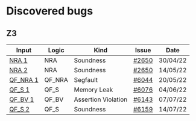 # Discovered bugs
## Z3
| Input                        | Logic  | Kind                | Issue                                                                       | Date     |
|------------------------------|--------|---------------------|-----------------------------------------------------------------------------|----------|
| [NRA 1](z3/nra-1.smt2)       | NRA    | Soundness           | [#2650](https://github.com/Z3Prover/z3/issues/2650#issuecomment-1113448263) | 30/04/22 |
| [NRA 2](z3/nra-2.smt2)       | NRA    | Soundness           | [#2650](https://github.com/Z3Prover/z3/issues/2650#issuecomment-1126688235) | 14/05/22 |
| [QF_NRA 1](z3/qf_nra-1.smt2) | QF_NRA | Segfault            | [#6044](https://github.com/Z3Prover/z3/issues/6044)                         | 20/05/22 |
| [QF_S 1](z3/qf_s-1.smt2)     | QF_S   | Memory Leak         | [#6076](https://github.com/Z3Prover/z3/issues/6076)                         | 04/06/22 |
| [QF_BV 1](z3/qf_bv-1.smt2)   | QF_BV  | Assertion Violation | [#6143](https://github.com/Z3Prover/z3/issues/6143)                         | 07/07/22 |
| [QF_S 2](z3/qf_s-2.smt2)     | QF_S   | Soundness           | [#6159](https://github.com/Z3Prover/z3/issues/6159)                         | 14/07/22 |

